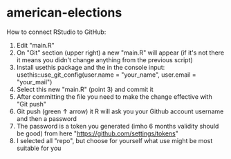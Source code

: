 # american-elections

How to connect RStudio to GitHub:
  1. Edit "main.R"
  2. On "Git" section (upper right) a new "main.R" will appear (if it's not there it means you didn't change anything from the previous script)
  3. Install usethis package and the in the console input: usethis::use_git_config(user.name = "your_name", user.email = "your_mail")
  4. Select this new "main.R" (point 3) and commit it
  5. After committing the file you need to make the change effective with "Git push"
  6. Git push (green ↑ arrow) it R will ask you your Github account username and then a password
  7. The password is a token you generated (imho 6 months validity should be good) from here "https://github.com/settings/tokens"
  8. I selected all "repo", but choose for yourself what use might be most suitable for you 

